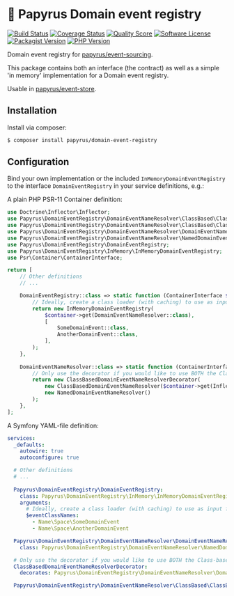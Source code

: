 # 📜 Papyrus Domain event registry
[![Build Status](https://scrutinizer-ci.com/g/papyrusphp/domain-event-registry/badges/build.png?b=main)](https://github.com/papyrusphp/domain-event-registry/actions)
[![Coverage Status](https://img.shields.io/scrutinizer/coverage/g/papyrusphp/domain-event-registry.svg?style=flat)](https://scrutinizer-ci.com/g/papyrusphp/domain-event-registry/code-structure)
[![Quality Score](https://img.shields.io/scrutinizer/g/papyrusphp/domain-event-registry.svg?style=flat)](https://scrutinizer-ci.com/g/papyrusphp/domain-event-registry)
[![Software License](https://img.shields.io/badge/license-MIT-brightgreen.svg?style=flat)](LICENSE)
[![Packagist Version](https://img.shields.io/packagist/v/papyrus/domain-event-registry.svg?style=flat&include_prereleases)](https://packagist.org/packages/papyrus/domain-event-registry)
[![PHP Version](https://img.shields.io/badge/php-%5E8.1-8892BF.svg?style=flat)](http://www.php.net)

Domain event registry for [papyrus/event-sourcing](https://github.com/papyrusphp/event-sourcing).

This package contains both an interface (the contract) as well as a simple 'in memory' implementation for a Domain event registry.  

Usable in [papyrus/event-store](https://github.com/papyrusphp/event-store).

## Installation
Install via composer:
```bash
$ composer install papyrus/domain-event-registry
```

## Configuration
Bind your own implementation or the included `InMemoryDomainEventRegistry` to the interface `DomainEventRegistry` in your service definitions, e.g.:

A plain PHP PSR-11 Container definition:

```php
use Doctrine\Inflector\Inflector;
use Papyrus\DomainEventRegistry\DomainEventNameResolver\ClassBased\ClassBasedDomainEventNameResolver;
use Papyrus\DomainEventRegistry\DomainEventNameResolver\ClassBased\ClassBasedDomainEventNameResolverDecorator;
use Papyrus\DomainEventRegistry\DomainEventNameResolver\DomainEventNameResolver;
use Papyrus\DomainEventRegistry\DomainEventNameResolver\NamedDomainEvent\NamedDomainEventNameResolver;
use Papyrus\DomainEventRegistry\DomainEventRegistry;
use Papyrus\DomainEventRegistry\InMemory\InMemoryDomainEventRegistry;
use Psr\Container\ContainerInterface;

return [
    // Other definitions
    // ...

    DomainEventRegistry::class => static function (ContainerInterface $container): DomainEventRegistry {
        // Ideally, create a class loader (with caching) to use as input for the registry
        return new InMemoryDomainEventRegistry(
            $container->get(DomainEventNameResolver::class),
            [
                SomeDomainEvent::class,
                AnotherDomainEvent::class,
            ],
        );
    },
    
    DomainEventNameResolver::class => static function (ContainerInterface $container): DomainEventNameResolver {
        // Only use the decorator if you would like to use BOTH the Class-based- as Named- DomainEventNameResolver
        return new ClassBasedDomainEventNameResolverDecorator(
            new ClassBasedDomainEventNameResolver($container->get(Inflector::class)),
            new NamedDomainEventNameResolver()
        );    
    }, 
];
```
A Symfony YAML-file definition:
```yaml
services:
  _defaults:
    autowire: true
    autoconfigure: true

  # Other definitions
  # ...
  
  Papyrus\DomainEventRegistry\DomainEventRegistry:
    class: Papyrus\DomainEventRegistry\InMemory\InMemoryDomainEventRegistry
    arguments:
      # Ideally, create a class loader (with caching) to use as input for the registry
      $eventClassNames:
        - Name\Space\SomeDomainEvent
        - Name\Space\AnotherDomainEvent

  Papyrus\DomainEventRegistry\DomainEventNameResolver\DomainEventNameResolver:
    class: Papyrus\DomainEventRegistry\DomainEventNameResolver\NamedDomainEvent\NamedDomainEventNameResolver

  # Only use the decorator if you would like to use BOTH the Class-based- as Named- DomainEventNameResolver
  ClassBasedDomainEventNameResolverDecorator:
    decorates: Papyrus\DomainEventRegistry\DomainEventNameResolver\DomainEventNameResolver

  Papyrus\DomainEventRegistry\DomainEventNameResolver\ClassBased\ClassBasedDomainEventNameResolver: ~
```
